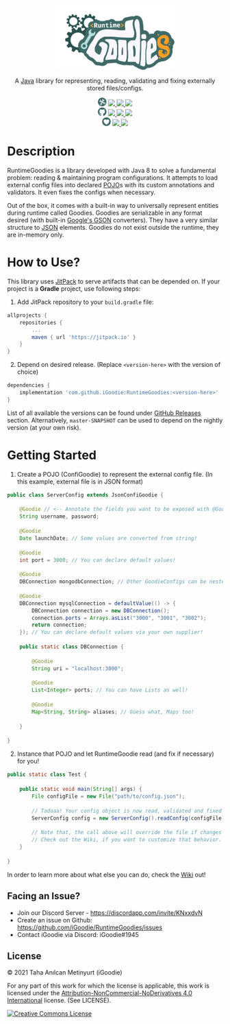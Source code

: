 <!-- Logo -->
<p align="center">
  <a href="https://jitpack.io/#iGoodie/RuntimeGoodies">
    <img src="https://raw.githubusercontent.com/iGoodie/RuntimeGoodies/master/.github/assets/logo.png" height="150" alt="RuntimeGoodies Logo" aria-label="RuntimeGoodies Logo" />
  </a>
</p>

<!-- Slogan -->
<p align="center">
  A <a href="www.java.com">Java</a> library for representing, reading, validating and fixing externally stored files/configs. 
</p>

<!-- Badges -->
<p align="center">
  <!-- Main Badges -->
  <img src="https://raw.githubusercontent.com/iGoodie/RuntimeGoodies/master/.github/assets/main-badge.png" height="20px"/>
  <a href="https://github.com/iGoodie/RuntimeGoodies/releases">
    <img src="https://img.shields.io/github/v/release/iGoodie/RuntimeGoodies"/>
  </a>
  <a href="https://github.com/iGoodie/RuntimeGoodies/releases">
    <img src="https://img.shields.io/github/v/release/iGoodie/RuntimeGoodies?include_prereleases&label=release-snapshot"/>
  </a>
  <a href="https://github.com/iGoodie/RuntimeGoodies">
    <img src="https://img.shields.io/github/languages/top/iGoodie/RuntimeGoodies"/>
  </a>

  <br/>

  <!-- Github Badges -->
  <img src="https://raw.githubusercontent.com/iGoodie/RuntimeGoodies/master/.github/assets/github-badge.png" height="20px"/>
  <a href="https://github.com/iGoodie/RuntimeGoodies/commits/master">
    <img src="https://img.shields.io/github/last-commit/iGoodie/RuntimeGoodies"/>
  </a>
  <a href="https://github.com/iGoodie/RuntimeGoodies/issues">
    <img src="https://img.shields.io/github/issues/iGoodie/RuntimeGoodies"/>
  </a>
  <a href="https://github.com/iGoodie/RuntimeGoodies/tree/master/src">
    <img src="https://img.shields.io/github/languages/code-size/iGoodie/RuntimeGoodies"/>
  </a>

  <br/>

  <!-- Support Badges -->
  <img src="https://raw.githubusercontent.com/iGoodie/RuntimeGoodies/master/.github/assets/support-badge.png" height="20px"/>
  <a href="https://discord.gg/KNxxdvN">
    <img src="https://img.shields.io/discord/610497509437210624?label=discord"/>
  </a>
  <a href="https://www.patreon.com/iGoodie">
    <img src="https://img.shields.io/endpoint.svg?url=https%3A%2F%2Fshieldsio-patreon.vercel.app%2Fapi%3Fusername%3DiGoodie%26type%3Dpatrons"/>
  </a>
</p>

# Description

RuntimeGoodies is a library developed with Java 8 to solve a fundamental problem: reading & maintaining program configurations. It
attempts to load external config files into declared <a href="https://en.wikipedia.org/wiki/Plain_old_Java_object">
POJO<a/>s with its custom annotations and validators. It even fixes the configs when necessary.

Out of the box, it comes with a built-in way to universally represent entities during runtime called Goodies. Goodies
are serializable in any format desired (with built-in [Google's GSON](https://github.com/google/gson) converters). They have a very similar structure
to <a href="https://www.json.org/json-en.html">JSON<a/> elements. Goodies do not exist outside the runtime, they are in-memory only.

# How to Use?

This library uses <a href="https://jitpack.io/#iGoodie/RuntimeGoodies">JitPack<a/> to serve artifacts that can be
depended on. If your project is a **Gradle** project, use following steps:

1. Add JitPack repository to your `build.gradle` file:

```groovy
allprojects {
    repositories {
        ...
        maven { url 'https://jitpack.io' }
    }
}
```

2. Depend on desired release. (Replace `<version-here>` with the version of choice)

```groovy
dependencies {
    implementation 'com.github.iGoodie:RuntimeGoodies:<version-here>'
}
```

List of all available the versions can be found under <a href="https://github.com/iGoodie/RuntimeGoodies/tags">GitHub
Releases<a/>
section. Alternatively, `master-SNAPSHOT` can be used to depend on the nightly version (at your own risk).

# Getting Started

1. Create a POJO (ConfiGoodie) to represent the external config file. (In this example, external file is in JSON format)

```java
public class ServerConfig extends JsonConfiGoodie {

    @Goodie // <-- Annotate the fields you want to be exposed with @Goodie
    String username, password;

    @Goodie
    Date launchDate; // Some values are converted from string!

    @Goodie
    int port = 3000; // You can declare default values!

    @Goodie
    DBConnection mongodbConnection; // Other GoodieConfigs can be nested too!

    @Goodie
    DBConnection mysqlConnection = defaultValue(() -> {
        DBConnection connection = new DBConnection();
        connection.ports = Arrays.asList("3000", "3001", "3002");
        return connection;
    }); // You can declare default values via your own supplier!

    public static class DBConnection {

        @Goodie
        String uri = "localhost:3000";

        @Goodie
        List<Integer> ports; // You can have Lists as well!

        @Goodie
        Map<String, String> aliases; // Guess what, Maps too!

    }

}
```

2. Instance that POJO and let RuntimeGoodie read (and fix if necessary) for you!

```java
public static class Test {

    public static void main(String[] args) {
        File configFile = new File("path/to/config.json");

        // Tadaaa! Your config object is now read, validated and fixed accordingly.
        ServerConfig config = new ServerConfig().readConfig(configFile);

        // Note that, the call above will override the file if changes are made during fixing phase.
        // Check out the Wiki, if you want to customize that behavior.
    }

}
```

In order to learn more about what else you can do, check
the <a href="https://github.com/iGoodie/RuntimeGoodies/wiki">Wiki<a/> out!

## Facing an Issue?

- Join our Discord Server - https://discordapp.com/invite/KNxxdvN
- Create an issue on Github: https://github.com/iGoodie/RuntimeGoodies/issues
- Contact iGoodie via Discord: iGoodie#1945

## License

&copy; 2021 Taha Anılcan Metinyurt (iGoodie)

For any part of this work for which the license is applicable, this work is licensed under
the [Attribution-NonCommercial-NoDerivatives 4.0 International](http://creativecommons.org/licenses/by-nc-nd/4.0/)
license. (See LICENSE).

<a rel="license" href="http://creativecommons.org/licenses/by-nc-nd/4.0/"><img alt="Creative Commons License" style="border-width:0" src="https://i.creativecommons.org/l/by-nc-nd/4.0/88x31.png" /></a>
